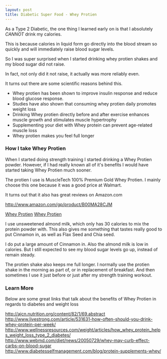 ```yaml
---
layout: post
title: Diabetic Super Food - Whey Protien
---
```


As a Type 2 Diabetic, the one thing I learned early on is that I absolutely *CANNOT* drink my calories. 

This is because calories in liquid form go directly into the blood stream so quickly and will immediately raise blood sugar levels.

So I was super surprised when I started drinking whey protien shakes and my blood sugar did not raise. 

In fact, not only did it not raise, it actually was more reliably even.

It turns out there are some scientific reasons behind this.

- Whey protien has been shown to improve insulin response and reduce blood glucose response.
- Studies have also shown that consuming whey protien daily promotes weight loss
- Drinking Whey protien directly before and after exercise enhances muscle growth and stimulates muscle hypertrophy
- Supplementing your diet with Whey protein can prevent age-related muscle loss  
- Whey protien makes you feel full longer

### How I take Whey Protien


When I started doing strength training I started drinking a Whey Protien powder.  However, if I had really known all of it's 
benefits I would have started taking Whey Protien much sooner. 

The protien I use is MuscleTech 100% Premium Gold Whey Protien.  I mainly choose this one because it was a good price at Walmart.

It turns out that it also has great reviews on Amazon.com

http://www.amazon.com/gp/product/B00MA28CJM

[Whey Protien](/images/whey_01.png)
[Whey Protien](/images/whey_02.png)



I use unsweetened almond milk, which only has 30 calories to mix the protein powder with. This also gives me something that tastes really good to put Cinnamon in, as well as Flax Seed and Chia seed.

I do put a large amount of Cinnamon in. Also the almond milk is low in calories. But I still expected to see my blood sugar levels go up, instead of remain steady.

The protien shake also keeps me full longer. I normally use the protien shake in the morning as part of, or in replacement of breakfast. And then sometimes I use it just before or just after my strength training workout.



### Learn More

Below are some great links that talk about the benefits of Whey Protien in regards to diabetes and weight loss

http://ajcn.nutrition.org/content/82/1/69.abstract
http://www.livestrong.com/article/531631-how-often-should-you-drink-whey-protein-per-week/
http://www.wellnessresources.com/weight/articles/how_whey_protein_helps_weight_loss_type_2_diabetes/
http://www.webmd.com/diet/news/20050729/whey-may-curb-effect-carbs-on-blood-sugar
http://www.diabetesselfmanagement.com/blog/protein-supplements-whey/



